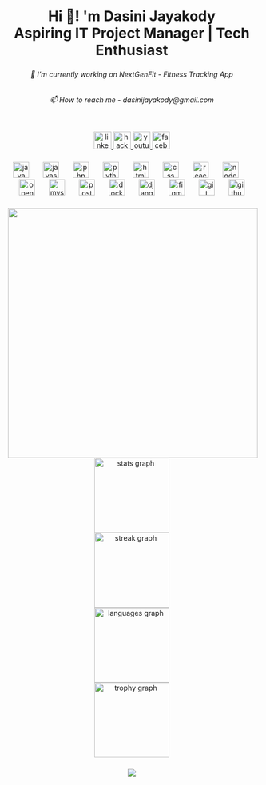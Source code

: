 
<h1 align="center">Hi 👋! 'm Dasini Jayakody<br>Aspiring IT Project Manager  | Tech Enthusiast</h1>

###

<h6 align="center">🔭 I’m currently working on NextGenFit - Fitness Tracking App</h6>

###

<h6 align="center">📫 How to reach me - dasinijayakody@gmail.com</h6>

###

<br clear="both">

<div align="center">
  <a href="https://www.linkedin.com/in/dasini-jayakody-79802625a?lipi=urn%3Ali%3Apage%3Ad_flagship3_profile_view_base_contact_details%3BrmjcRy36TV6iAWGmDR4vPw%3D%3D" target="_blank">
    <img src="https://img.shields.io/static/v1?message=LinkedIn&logo=linkedin&label=&color=0077B5&logoColor=white&labelColor=&style=for-the-badge" height="35" alt="linkedin logo"  />
  </a>
  <a href="https://www.hackerrank.com/profile/dasinijayakody" target="_blank">
    <img src="https://img.shields.io/static/v1?message=HackerRank&logo=hackerrank&label=&color=2EC866&logoColor=white&labelColor=&style=for-the-badge" height="35" alt="hackerrank logo"  />
  </a>
  <a href="https://youtube.com/@codecafe1225?si=nOgN4ktmxbKnfkpJ" target="_blank">
    <img src="https://img.shields.io/static/v1?message=Youtube&logo=youtube&label=&color=FF0000&logoColor=white&labelColor=&style=for-the-badge" height="35" alt="youtube logo"  />
  </a>
  <a href="https://www.facebook.com/dasini.jayakody/" target="_blank">
    <img src="https://img.shields.io/static/v1?message=Facebook&logo=facebook&label=&color=1877F2&logoColor=white&labelColor=&style=for-the-badge" height="35" alt="facebook logo"  />
  </a>
</div>

###

<div align="center">
  <img src="https://cdn.jsdelivr.net/gh/devicons/devicon/icons/java/java-original.svg" height="32" alt="java logo"  />
  <img width="20" />
  <img src="https://cdn.jsdelivr.net/gh/devicons/devicon/icons/javascript/javascript-original.svg" height="32" alt="javascript logo"  />
  <img width="20" />
  <img src="https://cdn.jsdelivr.net/gh/devicons/devicon/icons/php/php-original.svg" height="32" alt="php logo"  />
  <img width="20" />
  <img src="https://cdn.jsdelivr.net/gh/devicons/devicon/icons/python/python-original.svg" height="32" alt="python logo"  />
  <img width="20" />
  <img src="https://cdn.jsdelivr.net/gh/devicons/devicon/icons/html5/html5-original.svg" height="32" alt="html5 logo"  />
  <img width="20" />
  <img src="https://cdn.jsdelivr.net/gh/devicons/devicon/icons/css3/css3-original.svg" height="32" alt="css logo"  />
  <img width="20" />
  <img src="https://cdn.jsdelivr.net/gh/devicons/devicon/icons/react/react-original.svg" height="32" alt="react logo"  />
  <img width="20" />
  <img src="https://cdn.jsdelivr.net/gh/devicons/devicon/icons/nodejs/nodejs-original.svg" height="32" alt="nodejs logo"  />
  <img width="20" />
  <img src="https://cdn.jsdelivr.net/gh/devicons/devicon/icons/opencv/opencv-original.svg" height="32" alt="opencv logo"  />
  <img width="20" />
  <img src="https://cdn.jsdelivr.net/gh/devicons/devicon/icons/mysql/mysql-original.svg" height="32" alt="mysql logo"  />
  <img width="20" />
  <img src="https://cdn.jsdelivr.net/gh/devicons/devicon/icons/postgresql/postgresql-original.svg" height="32" alt="postgresql logo"  />
  <img width="20" />
  <img src="https://cdn.jsdelivr.net/gh/devicons/devicon/icons/docker/docker-original.svg" height="32" alt="docker logo"  />
  <img width="20" />
  <img src="https://cdn.jsdelivr.net/gh/devicons/devicon/icons/django/django-plain.svg" height="32" alt="django logo"  />
  <img width="20" />
  <img src="https://cdn.jsdelivr.net/gh/devicons/devicon/icons/figma/figma-original.svg" height="32" alt="figma logo"  />
  <img width="20" />
  <img src="https://cdn.jsdelivr.net/gh/devicons/devicon/icons/git/git-original.svg" height="32" alt="git logo"  />
  <img width="20" />
  <img src="https://cdn.jsdelivr.net/gh/devicons/devicon/icons/github/github-original.svg" height="32" alt="github logo"  />
</div>

###

<img align="right" height="500" src="https://res.cloudinary.com/dtjjgiitl/image/upload/q_auto:good,f_auto,fl_progressive/v1753425730/y5ckxevid0tuss18bwxu.jpg"  />

###

<div align="center">
  <img src="https://github-readme-stats.vercel.app/api?username=DasiniJayakody&hide_title=false&hide_rank=true&show_icons=true&include_all_commits=true&count_private=true&disable_animations=true&theme=dark&locale=en&hide_border=false" height="150" alt="stats graph" /> <br>
  <img src="https://streak-stats.demolab.com?user=DasiniJayakody&locale=en&mode=daily&theme=dark&hide_border=false&border_radius=20" height="150" alt="streak graph" /> <br>
  <img src="https://github-readme-stats.vercel.app/api/top-langs?username=DasiniJayakody&locale=en&hide_title=false&layout=compact&card_width=320&langs_count=5&theme=dark&hide_border=false" height="150" alt="languages graph" /> <br>
  <img src="https://github-profile-trophy.vercel.app?username=DasiniJayakody&theme=dark_lover&no-frame=false&no-bg=false&margin-w=0&margin-h=0" height="150" alt="trophy graph"  />
</div>

###

<div align="center">
  <img src="https://visitor-badge.laobi.icu/badge?page_id=DasiniJayakody.DasiniJayakody&"  />
</div>

###
